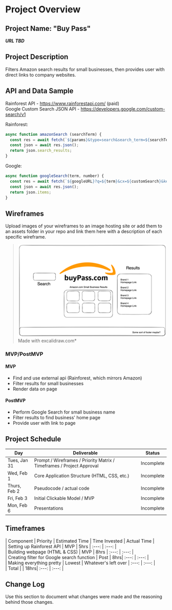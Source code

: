 # Project Overview

## Project Name: "Buy Pass"
***URL TBD***
## Project Description
Filters Amazon search results for small businesses, then provides user with direct links to company websites.

## API and Data Sample

Rainforest API - https://www.rainforestapi.com/ (paid)
<br>Google Custom Search JSON API - https://developers.google.com/custom-search/v1

Rainforest:
```js
async function amazonSearch (searchTerm) {
  const res = await fetch(`${params}&type=search&search_term=${searchTerm}`);
  const json = await res.json();
  return json.search_results;
}
```

Google:
```js
async function googleSearch(term, number) {
  const res = await fetch(`${googleURL}?q=${term}&cx=${customSearch}&key=${googleAPI}&num=${number}`)
  const json = await res.json();
  return json.items;
}
```

## Wireframes

Upload images of your wireframes to an image hosting site or add them to an assets folder in your repo and link them here with a description of each specific wireframe.

> ![](BuyPass_Wireframe.png)
> Made with excalidraw.com*

### MVP/PostMVP

#### MVP 

- Find and use external api (Rainforest, which mirrors Amazon)
- Filter results for small businesses
- Render data on page 

#### PostMVP  

- Perform Google Search for small business name
- Filter results to find business' home page
- Provide user with link to page

## Project Schedule

|  Day | Deliverable | Status
|---|---| ---|
|Tues, Jan 31| Prompt / Wireframes / Priority Matrix / Timeframes / Project Approval | Incomplete
|Wed, Feb 1| Core Application Structure (HTML, CSS, etc.) | Incomplete
|Thurs, Feb 2| Pseudocode / actual code | Incomplete
|Fri, Feb 3| Initial Clickable Model / MVP | Incomplete
|Mon, Feb 6| Presentations | Incomplete

## Timeframes

| Component | Priority | Estimated Time | Time Invested | Actual Time | <br>
| Setting up Rainforest API | MVP |  5hrs | :---: | :---: | <br>
| Building webpage (HTML & CSS) | MVP | 8hrs | :---: | :---: | <br>
| Creating filter for Google search function | Post | 8hrs| :---: | :---: | <br>
| Making everything pretty | Lowest | Whatever's left over | :---: | :---: | <br>
| Total |  | 18hrs| :---: | :---: | <br>


## Change Log
 Use this section to document what changes were made and the reasoning behind those changes.
